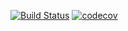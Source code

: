 [![Build Status](https://travis-ci.com/kazi-rys-21/slack-demo.svg?branch=master)](https://travis-ci.com/kazi-rys-21/slack-demo)
[![codecov](https://codecov.io/gh/kazi-rys-21/slack-demo/branch/master/graph/badge.svg?token=1IH1LWPRJE)](https://codecov.io/gh/kazi-rys-21/slack-demo)